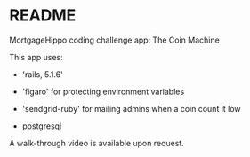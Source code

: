 # README

MortgageHippo coding challenge app: The Coin Machine

This app uses:

* 'rails, 5.1.6'

* 'figaro' for protecting environment variables

* 'sendgrid-ruby' for mailing admins when a coin count it low

* postgresql

A walk-through video is available upon request.